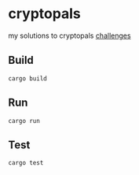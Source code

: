 # cryptopals

my solutions to cryptopals [challenges](https://cryptopals.com/)

## Build

    cargo build

## Run

    cargo run

## Test

    cargo test